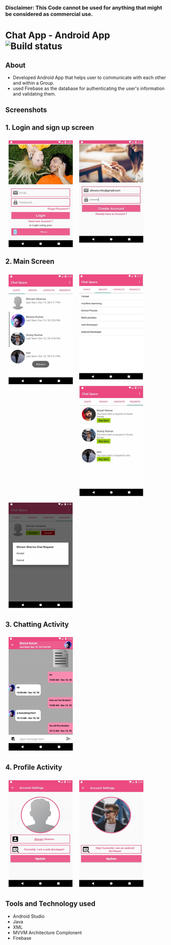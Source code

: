 ### Disclaimer: This Code cannot be used for anything that might be considered as commercial use.

# Chat App - Android App ![Build status](https://github.com/wallabag/android-app/workflows/CI/badge.svg?branch=master)
## About
- Developed Android App that helps user to communicate with each other and within a Group.
- used Firebase as the database for authenticating the user's information and validating them.
## Screenshots
## 1. Login and sign up screen
[<img src="https://github.com/munna00mkv/Chat-Space/blob/master/screenshot/Screenshot%202021-07-25%20104922.jpg" align="left"
width="200"
    hspace="10" vspace="10">](https://github.com/munna00mkv/Chat-Space/blob/master/screenshot/Screenshot%202021-07-25%20104922.jpg)
[<img src="https://github.com/munna00mkv/Chat-Space/blob/master/screenshot/login2.jpg" align="center"
width="200"
      hspace="10" vspace="10">](https://github.com/munna00mkv/Chat-Space/blob/master/screenshot/login2.jpg)
      
## 2. Main Screen
[<img src="https://github.com/munna00mkv/Chat-Space/blob/master/screenshot/main_screen.jpg" align="left"
width="200"
    hspace="10" vspace="10">](https://github.com/munna00mkv/Chat-Space/blob/master/screenshot/main_screen.jpg)

[<img src="https://github.com/munna00mkv/Chat-Space/blob/master/screenshot/main_screen2.jpg" align="left"
width="200"
    hspace="10" vspace="10">](https://github.com/munna00mkv/Chat-Space/blob/master/screenshot/main_screen2.jpg)

[<img src="https://github.com/munna00mkv/Chat-Space/blob/master/screenshot/main-screen3.jpg" align="left"
width="200"
    hspace="10" vspace="10">](https://github.com/munna00mkv/Chat-Space/blob/master/screenshot/main-screen3.jpg)

[<img src="https://github.com/munna00mkv/Chat-Space/blob/master/screenshot/main-screen4.jpg" align="center"
width="200"
    hspace="10" vspace="10">](https://github.com/munna00mkv/Chat-Space/blob/master/screenshot/main-screen4.jpg)
## 3. Chatting Activity
[<img src="https://github.com/munna00mkv/Chat-Space/blob/master/screenshot/chating.jpg" align="center"
width="200"
    hspace="10" vspace="10">](https://github.com/munna00mkv/Chat-Space/blob/master/screenshot/chating.jpg)
## 4. Profile Activity
[<img src="https://github.com/munna00mkv/Chat-Space/blob/master/screenshot/profile.jpg" align="left"
width="200"
    hspace="10" vspace="10">](https://github.com/munna00mkv/Chat-Space/blob/master/screenshot/profile.jpg)

[<img src="https://github.com/munna00mkv/Chat-Space/blob/master/screenshot/profile2.jpg" align="center"
width="200"
    hspace="10" vspace="10">](https://github.com/munna00mkv/Chat-Space/blob/master/screenshot/profile2.jpg)

## Tools and Technology used
- Android Studio
- Java
- XML
- MVVM Architecture Complonent
- Firebase

    






